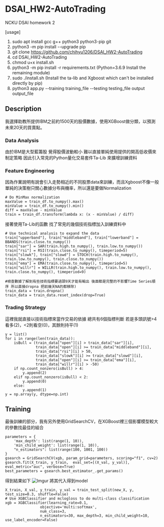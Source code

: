 # DSAI_HW2-AutoTrading
NCKU DSAI homework 2

[usage]
1. sudo apt install gcc g++ python3 python3-pip git
2. python3 -m pip install --upgrade pip
3. git clone https://github.com/chihyu1206/DSAI_HW2-AutoTrading
4. cd DSAI_HW2-AutoTrading
5. chmod u+x install.sh
6. python3 -m pip install -r requirements.txt (Python=3.6.9 Install the remaining module)
7. sudo ./install.sh (Install the ta-lib and Xgboost which can't be installed directly by pip)
8. python3 app.py --training training_file --testing testing_file output output_file

## Description
我選擇助教所提供IBM之前約1500天的股價數據，使用XGBoost做分類，以預測未來20天的買賣點。

### Data Analysis
由於IBM是大型藍籌股 覺得股價波動較小 難以直接單純使用提供的開高低收價來制定策略 因此引入常見的Python量化交易套件Ta-Lib 來擴增訓練資料

### Feature Engineering
因為作業說明有說會引入走勢相近的不同股票data來訓練，而且Xgboost不像一般單純的決策樹只關心數據分布與機率，所以還是要做Normalization
```
# Do MinMax normalization
maxValue = train_df.to_numpy().max()
minValue = train_df.to_numpy().min()
diff = maxValue - minValue
train = train_df.transform(lambda x: (x - minValue) / diff)
```
接著使用Ta-Lib的函數 找了常見的幾個技術指標加入訓練資料中
```
# Use technical analysis to expand the data 
train["upperband"], train["middleband"], train["lowerband"] = BBANDS(train.close.to_numpy())
train["sar"] = SAR(train.high.to_numpy(), train.low.to_numpy())
train["rsi"] = RSI(train.close.to_numpy(), timeperiod=5)
train["slowk"], train["slowd"] = STOCH(train.high.to_numpy(), train.low.to_numpy(), train.close.to_numpy())
train["ema"] = EMA(train.close.to_numpy(), timeperiod=5)
train["willr"] = WILLR(train.high.to_numpy(), train.low.to_numpy(), train.close.to_numpy(), timeperiod=9)

#檢查數據了解到有些技術指標要過頭9天才能有輸出 後面都是完整的不影響Time Series順序 所以直接dropna 把前幾天NA的都移除)
train_data = train.dropna()
train_data = train_data.reset_index(drop=True)
```
### Trading Strategy
這裡我就直接以技術指標來當作交易的依據
總共有6個指標判斷 若是多頭訊號>4 看多(2)，<2則看空(0)，其餘則持平(1)
```
y = list()
for i in range(len(train_data)):
    isBull = (train_data["open"][i] > train_data["sar"][i], 
              train_data["open"][i] >= train_data["middleband"][i],
              train_data["rsi"][i] > 50,
              train_data["slowk"][i] >= train_data["slowd"][i],
              train_data["open"][i] >= train_data["ema"][i],
              train_data["willr"][i] > -50)
    if np.count_nonzero(isBull) > 4:
        y.append(2)
    elif np.count_nonzero(isBull) < 2:
        y.append(0)
    else:
        y.append(1)
y = np.array(y, dtype=np.int)
```

## Training
最後訓練的部分，我有另外使用GridSearchCV，在XGBoost裡三個影響模型較大的參數找最佳的組合
```
parameters = {
    'max_depth': list(range(1, 10)),
    'min_child_weight': list(range(1, 10)),
    "n_estimators": list(range(100, 1001, 100))
}
gsearch = GridSearchCV(xgb, param_grid=parameters, scoring="f1", cv=2)
gsearch.fit(X_train, y_train,  eval_set=[(X_val, y_val)], eval_metric="auc", verbose=True)
best_parameters = gsearch.best_estimator_.get_params()
```
得到結果如下 
![Imgur](https://imgur.com/K9kuddT)
將其代入得到model

```
X_train, X_val, y_train, y_val = train_test_split(new_X, y, test_size=0.3, shuffle=False)
# Use XGBClassifier and mclogloss to do multi-class classification
xgb = XGBClassifier(learning_rate=0.1, 
                objective='multi:softmax',
                num_class=3,
                n_estimators=30, max_depth=3, min_child_weight=10, use_label_encoder=False)
```
